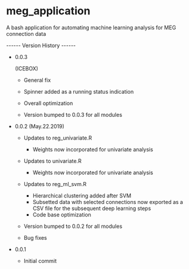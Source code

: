 # meg_application
A bash application for automating machine learning analysis for MEG connection data

------ Version History ------
 
- 0.0.3
  
  (ICEBOX)
  - General fix
   - Spinner added as a running status indication
   - Overall optimization
       
  - Version bumped to 0.0.3 for all modules   
 
 
- 0.0.2 (May.22.2019)

  - Updates to reg_univariate.R
    - Weights now incorporated for univariate analysis
  
  - Updates to univariate.R
    - Weights now incorporated for univariate analysis

  - Updates to reg_ml_svm.R
    - Hierarchical clustering added after SVM
    - Subsetted data with selected connections now exported as a CSV file for the subsequent deep learning steps
    - Code base optimization
  
  - Version bumped to 0.0.2 for all modules
  
  - Bug fixes


- 0.0.1

    - Initial commit

